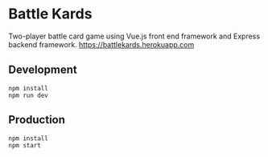 # Battle Kards
Two-player battle card game using Vue.js front end framework and Express backend framework.
https://battlekards.herokuapp.com

## Development
```shell
npm install
npm run dev
```

## Production
```shell
npm install
npm start
```
